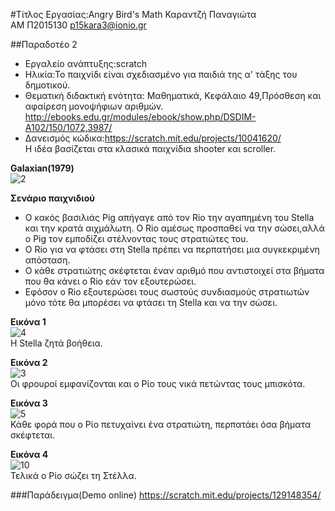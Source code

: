 #Τίτλος Εργασίας:Angry Bird's Math
Καραντζή Παναγιώτα  
ΑΜ Π2015130
p15kara3@ionio.gr

##Παραδοτέο 2
* Εργαλείο ανάπτυξης:scratch  
* Ηλικία:Το παιχνίδι είναι σχεδιασμένο για παιδιά της α' τάξης του δημοτικού.  
* Θεματική διδακτική ενότητα: Μαθηματικά, Κεφάλαιο 49,Πρόσθεση και αφαίρεση μονοψήφιων αριθμών.  
http://ebooks.edu.gr/modules/ebook/show.php/DSDIM-A102/150/1072,3987/  
* Δανεισμός κώδικα:https://scratch.mit.edu/projects/10041620/  
Η ιδέα βασίζεται στα κλασικά παιχνίδια shooter και scroller.  
  
**Galaxian(1979)**  
![2](https://cloud.githubusercontent.com/assets/22661913/20023940/dc7ad9b2-a2eb-11e6-93c9-820a915c7aa0.png)   


**Σενάριο παιχνιδιού**  
* Ο κακός βασιλιάς Pig απήγαγε από τον Rio την αγαπημένη του Stella και την κρατά αιχμάλωτη. Ο Rio αμέσως προσπαθεί να την σώσει,αλλά ο Pig τον εμποδίζει στέλνοντας τους στρατιώτες του.  
* Ο Rio για να φτάσει στη Stella πρέπει να περπατήσει μια συγκεκριμένη απόσταση.
* Ο κάθε στρατιώτης σκέφτεται έναν αριθμό που αντιστοιχεί στα βήματα που θα κάνει ο Rio εάν τον εξουτερώσει.  
* Εφόσον ο Rio εξουτερώσει τους σωστούς συνδιασμούς στρατιωτών μόνο τότε θα μπορέσει να φτάσει τη Stella και να την σώσει.  

**Εικόνα 1**  
![4](https://cloud.githubusercontent.com/assets/22661913/20024539/fcff6a14-a2ef-11e6-947e-91caeb059391.png)  
Η Stella ζητά βοήθεια.  

**Εικόνα 2**  
![3](https://cloud.githubusercontent.com/assets/22661913/20024595/4384db86-a2f0-11e6-81fe-f32ea028c871.png)  
Οι φρουροί εμφανίζονται και ο Ρίο τους νικά πετώντας τους μπισκότα.  

**Εικόνα 3**  
![5](https://cloud.githubusercontent.com/assets/22661913/20024694/d2cf3f70-a2f0-11e6-8ffa-d75992a4cf85.png)  
Κάθε φορά που ο Ρίο πετυχαίνει ένα στρατιώτη, περπατάει όσα βήματα σκέφτεται.  

**Εικόνα 4**  
![10](https://cloud.githubusercontent.com/assets/22661913/20024761/3c408144-a2f1-11e6-809d-2db6c9569e0c.png)  
Τελικά ο Ρίο σώζει τη Στέλλα.  

###Παράδειγμα(Demo online)
https://scratch.mit.edu/projects/129148354/  





